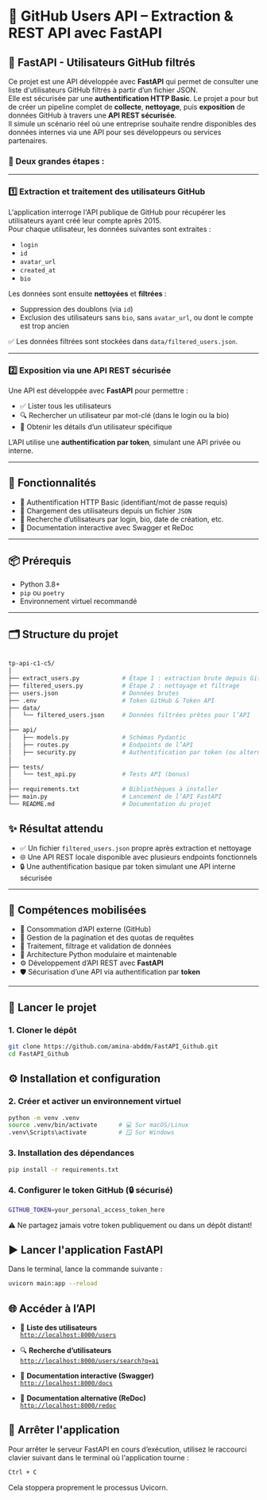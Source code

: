 # 👥 GitHub Users API – Extraction & REST API avec FastAPI

## 🚀 FastAPI - Utilisateurs GitHub filtrés

Ce projet est une API développée avec **FastAPI** qui permet de consulter une liste d'utilisateurs GitHub filtrés à partir d’un fichier JSON.  
Elle est sécurisée par une **authentification HTTP Basic**.
Le projet a pour but de créer un pipeline complet de **collecte**, **nettoyage**, puis **exposition** de données GitHub à travers une **API REST sécurisée**.  
Il simule un scénario réel où une entreprise souhaite rendre disponibles des données internes via une API pour ses développeurs ou services partenaires.

### 🔧 Deux grandes étapes :

---

### 1️⃣ Extraction et traitement des utilisateurs GitHub

L'application interroge l'API publique de GitHub pour récupérer les utilisateurs ayant créé leur compte après 2015.  
Pour chaque utilisateur, les données suivantes sont extraites :

- `login`
- `id`
- `avatar_url`
- `created_at`
- `bio`

Les données sont ensuite **nettoyées** et **filtrées** :

- Suppression des doublons (via `id`)
- Exclusion des utilisateurs sans `bio`, sans `avatar_url`, ou dont le compte est trop ancien

✅ Les données filtrées sont stockées dans `data/filtered_users.json`.

---

### 2️⃣ Exposition via une API REST sécurisée

Une API est développée avec **FastAPI** pour permettre :

- ✅ Lister tous les utilisateurs
- 🔍 Rechercher un utilisateur par mot-clé (dans le login ou la bio)
- 👤 Obtenir les détails d’un utilisateur spécifique

L’API utilise une **authentification par token**, simulant une API privée ou interne.

---

## 🧰 Fonctionnalités

- 🔐 Authentification HTTP Basic (identifiant/mot de passe requis)
- 📄 Chargement des utilisateurs depuis un fichier `JSON`
- 🔎 Recherche d’utilisateurs par login, bio, date de création, etc.
- 📘 Documentation interactive avec Swagger et ReDoc

---

## 📦 Prérequis

- Python 3.8+
- `pip` ou `poetry`
- Environnement virtuel recommandé

---

## 🗂️ Structure du projet

```bash

tp-api-c1-c5/
│
├── extract_users.py            # Étape 1 : extraction brute depuis GitHub
├── filtered_users.py           # Étape 2 : nettoyage et filtrage
├── users.json                  # Données brutes
├── .env                        # Token GitHub & Token API
├── data/
│   └── filtered_users.json     # Données filtrées prêtes pour l’API
│
├── api/
│   ├── models.py               # Schémas Pydantic
│   ├── routes.py               # Endpoints de l’API
│   ├── security.py             # Authentification par token (ou alternative)
│
├── tests/
│   └── test_api.py             # Tests API (bonus)
│
├── requirements.txt            # Bibliothèques à installer
├── main.py                     # Lancement de l’API FastAPI
└── README.md                   # Documentation du projet
```

## ✨ Résultat attendu

- ✅ Un fichier `filtered_users.json` propre après extraction et nettoyage
- 🌐 Une API REST locale disponible avec plusieurs endpoints fonctionnels
- 🔒 Une authentification basique par token simulant une API interne sécurisée

---

## 🧠 Compétences mobilisées

- 🔄 Consommation d’API externe (GitHub)
- 📄 Gestion de la pagination et des quotas de requêtes
- 🧹 Traitement, filtrage et validation de données
- 🧱 Architecture Python modulaire et maintenable
- ⚙️ Développement d’API REST avec **FastAPI**
- 🛡️ Sécurisation d’une API via authentification par **token**

---

## 🚀 Lancer le projet

### 1. Cloner le dépôt

```bash
git clone https://github.com/amina-abddm/FastAPI_Github.git
cd FastAPI_Github
```

## ⚙️ Installation et configuration

### 2. Créer et activer un environnement virtuel

```bash
python -m venv .venv
source .venv/bin/activate      # 💻 Sur macOS/Linux  
.venv\Scripts\activate         # 🪟 Sur Windows
```

### 3. Installation des dépendances

```bash
pip install -r requirements.txt
```

### 4. Configurer le token GitHub (🔒 sécurisé)

```bash
GITHUB_TOKEN=your_personal_access_token_here
```

⚠️ Ne partagez jamais votre token publiquement ou dans un dépôt distant!

## ▶️ Lancer l'application FastAPI

Dans le terminal, lance la commande suivante :

```bash
uvicorn main:app --reload
```

## 🌐 Accéder à l’API

- 🔗 **Liste des utilisateurs**  
  [`http://localhost:8000/users`](http://localhost:8000/users)

- 🔍 **Recherche d’utilisateurs**  
  [`http://localhost:8000/users/search?q=ai`](http://localhost:8000/users/search?q=ai)

- 📘 **Documentation interactive (Swagger)**  
  [`http://localhost:8000/docs`](http://localhost:8000/docs)

- 📕 **Documentation alternative (ReDoc)**  
  [`http://localhost:8000/redoc`](http://localhost:8000/redoc)

## 🛑 Arrêter l'application

Pour arrêter le serveur FastAPI en cours d’exécution, utilisez le raccourci clavier suivant dans le terminal où l'application tourne :

```bash
Ctrl + C
````

Cela stoppera proprement le processus Uvicorn.
